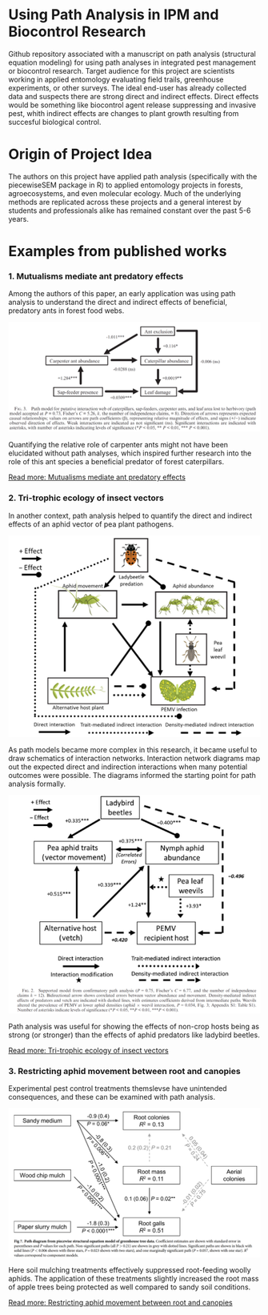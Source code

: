 # Using Path Analysis in IPM and Biocontrol Research

Github repository associated with a manuscript on path analysis (structural equation modeling) for using path analyses in integrated pest management or biocontrol research. Target audience for this project are scientists working in applied entomology evaluating field trails, greenhouse experiments, or other surveys. The ideal end-user has already collected data and suspects there are strong direct and indirect effects. Direct effects would be something like biocontrol agent release suppressing and invasive pest, whith indirect effects are changes to plant growth resulting from succesful biological control.

# Origin of Project Idea

The authors on this project have applied path analysis (specifically with the piecewiseSEM package in R) to applied entomology projects in forests, agroecosystems, and even molecular ecology. Much of the underlying methods are replicated across these projects and a general interest by students and professionals alike has remained constant over the past 5-6 years.

# Examples from published works

### 1. Mutualisms mediate ant predatory effects

Among the authors of this paper, an early application was using path analysis to understand the direct and indirect effects of beneficial, predatory ants in forest food webs.

![Clark et al. 2016](https://github.com/robclark19/pathanalysismethods/blob/main/Images/ecology2016.png)

Quantifying the relative role of carpenter ants might not have been elucidated without path analyses, which inspired further research into the role of this ant species a beneficial predator of forest caterpillars.

[Read more: Mutualisms mediate ant predatory effects](https://esajournals.onlinelibrary.wiley.com/doi/abs/10.1002/ecy.1571)

### 2. Tri-trophic ecology of insect vectors

In another context, path analysis helped to quantify the direct and indirect effects of an aphid vector of pea plant pathogens.

![Clark et al. 2019](https://github.com/robclark19/pathanalysismethods/blob/main/Images/ecology2019a.png)

As path models became more complex in this research, it became useful to draw schematics of interaction networks. Interaction network diagrams map out the expected direct and indirection interactions when many potential outcomes were possible. The diagrams informed the starting point for path analysis formally.

![Clark et al. 2019](https://github.com/robclark19/pathanalysismethods/blob/main/Images/ecology2019b.png)

Path analysis was useful for showing the effects of non-crop hosts being as strong (or stronger) than the effects of aphid predators like ladybird beetles.

[Read more: Tri-trophic ecology of insect vectors](https://esajournals.onlinelibrary.wiley.com/doi/full/10.1002/ecy.2879)

### 3. Restricting aphid movement between root and canopies

Experimental pest control treatments themslevse have unintended consequences, and these can be examined with path analysis. 

![Orpet et al. 2019](https://github.com/robclark19/pathanalysismethods/blob/main/Images/plosone2019.png)

Here soil mulching treatments effectively suppressed root-feeding woolly aphids. The application of these treatments slightly increased the root mass of apple trees being protected as well compared to sandy soil conditions.

[Read more: Restricting aphid movement between root and canopies](https://journals.plos.org/plosone/article?id=10.1371/journal.pone.0216424)

